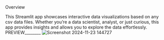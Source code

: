 Overview



This Streamlit app showcases interactive data visualizations based on any csv data files. Whether you’re a data scientist, analyst, or just curious, this app provides insights and allows you to explore the data effortlessly.
PREVIEW________
![Screenshot 2024-11-23 144727](https://github.com/user-attachments/assets/98101259-7345-4179-ad28-cfae92668e94)
